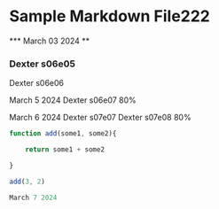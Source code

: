 # Sample Markdown File222

*** March 03 2024 **

### Dexter s06e05
Dexter s06e06

March 5 2024
Dexter s06e07 80%

March 6 2024
Dexter s07e07
Dexter s07e08 80%




```javascript
function add(some1, some2){

    return some1 + some2

}

add(3, 2)

March 7 2024

